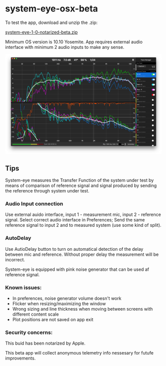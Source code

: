 # system-eye-osx-beta

To test the app, download and unzip the .zip:

[system-eye-1-0-notarized-beta.zip](https://raw.githubusercontent.com/olegnaumenko/system-eye-osx-beta/master/system-eye-1-0-notarized-beta.zip)

Minimum OS version is 10.10 Yosemite. App requires external audio interface with minimum 2 audio inputs to make any sense.

![system-eye screenshot](https://github.com/olegnaumenko/system-eye-osx-beta/blob/master/syseye-screenshot.png)


## Tips

System-eye measures the Transfer Function of the system under test by means of comparison of reference signal and signal produced by sending the reference through system under test.

### Audio Input connection

Use external auido interface, input 1 - measurement mic, input 2 - reference signal. 
Select correct audio interface in Preferences;
Send the same reference signal to input 2 and to measured system (use some kind of split).

### AutoDelay

Use AutioDelay button to turn on automatical detection of the delay between mic and reference. Without proper delay the measurement will be incorrect.

System-eye is equipped with pink noise generator that can be used af reference signal.

### Known issues:

- In preferences, noise generator volume doesn't work
- Flicker when resizing/maximizing the window
- Wrong sizing and line thickness when moving between screens with different content scale
- Plot positions are not saved on app exit

### Security concerns:

This buid has been notarized by Apple.

This beta app will collect anonymous telemetry info nessesary for futufe improvements.
